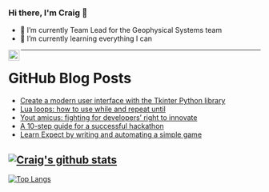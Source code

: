 ### Hi there, I'm Craig 👋

<!--
**CraigTeelFugro/CraigTeelFugro** is a ✨ _special_ ✨ repository because its `README.md` (this file) appears on your GitHub profile.

Here are some ideas to get you started:
-->

- 🔭 I’m currently Team Lead for the Geophysical Systems team
- 🌱 I’m currently learning everything I can

[<img align="left" alt="Craig Teel | LinkedIn" width="22px" src="https://cdn.jsdelivr.net/npm/simple-icons@v3/icons/linkedin.svg" />][linkedin]

---

# GitHub Blog Posts

<!-- BLOG-POST-LIST:START -->
- [Create a modern user interface with the Tkinter Python library](https://opensource.com/article/23/2/user-interface-tkinter-python)
- [Lua loops: how to use while and repeat until](https://opensource.com/article/23/2/lua-loops-while-repeat-until)
- [Yout amicus: fighting for developers’ right to innovate](https://github.blog/2023-02-13-yout-amicus-fighting-for-developers-right-to-innovate/)
- [A 10-step guide for a successful hackathon](https://opensource.com/article/23/2/hackathon-guide)
- [Learn Expect by writing and automating a simple game](https://opensource.com/article/23/2/learn-expect-automate-simple-game)
<!-- BLOG-POST-LIST:END -->

## [![Craig's github stats](https://github-readme-stats.vercel.app/api?username=craigteelfugro&show_icons=true&theme=radical)](https://github.com/anuraghazra/github-readme-stats)


[linkedin]: https://linkedin.com/in/craig-teel-b8786771
[![Top Langs](https://github-readme-stats.vercel.app/api/top-langs/?username=craigteelfugro&layout=compact)](https://github.com/anuraghazra/github-readme-stats)
